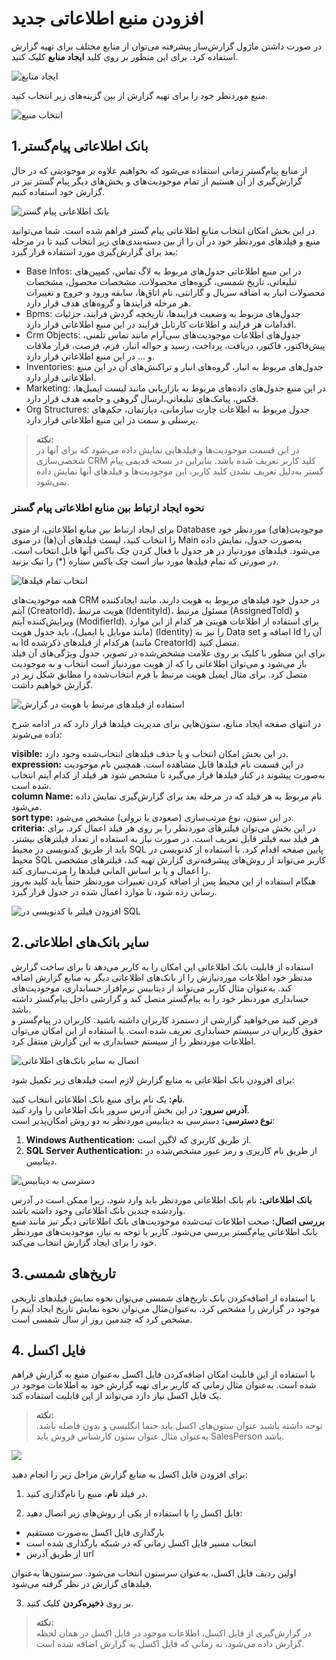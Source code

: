 # افزودن منبع اطلاعاتی جدید
در صورت داشتن ماژول گزارش‌ساز پیشرفته می‌توان از منابع مختلف برای تهیه گزارش استفاده کرد. برای این منظور بر روی کلید **ایجاد منابع** کلیک کنید.       

![ایجاد منابع](./Images/create-source.png)

 منبع موردنظر خود را برای تهیه گزارش از بین گزینه‌های زیر انتخاب کنید.

![انتخاب منبع](./Images/select-source.png)

## 1.بانک اطلاعاتی پیام‌گستر
از منابع پیام‌گستر زمانی استفاده می‌شود که بخواهیم علاوه بر موجودیتی که در حال گزارش‌گیری از آن هستیم از  تمام موجودیت‌های و بخش‌های دیگر پیام گستر نیز در گزارش خود استفاده کنیم.

![بانک اطلاعاتی پیام گستر](./Images/payam-gostar-query-building.png)

در این بخش امکان انتخاب منابع اطلاعاتی پیام گستر فراهم شده است. شما می‌توانید منبع و فیلدهای موردنظر خود در آن را از بین دسته‌بندی‌های زیر انتخاب کنید تا در مرحله بعد برای گزارش‌گیری مورد استفاده قرار گیرد:

- Base Infos:  در این منبع اطلاعاتی جدول‌های مربوط به لاگ تماس، کمپین‌های تبلیغاتی، تاریخ شمسی، گروه‌های محصولات، مشخصات محصول، مشخصات محصولات انبار به اضافه سریال و گارانتی، نام اتاق‌ها، سابقه ورود و خروج و تغییرات هر مرحله فرایندها و گروه‌های هدف قرار دارد.
- Bpms: جدول‌های مربوط به وضعیت فرایندها، تاریخچه گردش فرایند، جزئیات اقدامات هر فرایند و اطلاعات کارتابل فرایند در این منبع اطلاعاتی قرار دارد.
- Crm Objects: جدول‌های اطلاعات موجودیت‌های سی‌آرام مانند تماس تلفنی، پیش‌فاکتور، فاکتور، دریافت، پرداخت، رسید و حواله انبار، فرم، فرصت، قرار ملاقات و ... در این منبع اطلاعاتی قرار دارد.
- Inventories: جدول‌های مربوط به انبار، گروه‌های انبار و تراکنش‌های آن در این منبع اطلاعاتی قرار دارد.
- Marketing: در این منبع جدول‌های داده‌های مربوط به بازاریابی مانند لیست ایمیل‌ها، فکس، پیامک‌های تبلیغاتی،ارسال گروهی و جامعه هدف قرار دارد.
- Org Structures: جدول مربوط به اطلاعات چارت سازمانی، دپارتمان، حکم‌های پرسنلی و سمت در این منبع اطلاعاتی قرار دارد.

>  **نکته:** <br>در این قسمت موجودیت‌ها و فیلد‌هایی نمایش داده می‌شود که برای آنها در شخصی‌سازی CRM کلید کاربر تعریف شده باشد. بنابراین در نسخه قدیمی پیام گستر به‌دلیل تعریف نشدن کلید کاربر، این موجودیت‌ها و فیلدهای آنها نمایش داده نمی‌شود.

### نحوه ایجاد ارتباط بین منابع اطلاعاتی پیام گستر

برای ایجاد ارتباط بین منابع اطلاعاتی، از منوی Database موجودیت(های) موردنظر خود را انتخاب کنید، لیست فیلد‌های آن(ها) در منوی Main به‌صورت جدول، نمایش داده می‌شود. فیلدهای موردنیاز در هر جدول با فعال کردن چک باکس آنها قابل انتخاب است. در صورتی که تمام فیلدها مورد نیاز است چک باکس ستاره (*) را تیک بزنید.

![انتخاب تمام فیلدها](./Images/select-all-fields.png)

همه موجودیت‌های CRM در جدول خود فیلدهای مربوط به هویت دارند، مانند ایجادکننده آیتم (CreatorId)، هویت مرتبط (IdentityId)، مسئول مرتبط (AssignedToId) و ویرایش‌کننده آیتم (ModifierId). برای استفاده از اطلاعات هویتی هر کدام از این موارد (مانند موبایل یا ایمیل)، باید جدول هویت (Identity) را نیز به Data set اضافه و Id آن را به Id هرکدام از فیلدهای ذکرشده (مانند CreatorId) متصل کنید.<br>
برای این منظور با کلیک بر روی علامت مشخص‌شده در تصویر، جدول ویژگی‌های آن فیلد باز می‌شود و می‌توان اطلاعاتی را که از هویت موردنیاز است انتخاب و به موجودیت متصل کرد. برای مثال ایمیل هویت مرتبط با فرم انتخاب‌شده را مطابق شکل زیر در گزارش خواهیم داشت.

![استفاده از فیلدهای مرتبط با هویت در گزارش](./Images/join-tables.png)
  
   در انتهای صفحه ایجاد منابع، ستون‌هایی برای مدیریت فیلدها قرار دارد که در ادامه شرح داده می‌شوند:

**visible:** در این بخش امکان انتخاب و یا حذف فیلد‌های انتخاب‌شده وجود دارد.<br>
**expression:** در این قسمت نام فیلدها قابل مشاهده است. همچنین نام موجودیت به‌صورت پیشوند در کنار فیلدها قرار می‌گیرد تا مشخص شود هر فیلد از کدام آیتم انتخاب شده است.<br>
**column Name:** نام مربوط به هر فیلد که در مرحله بعد برای گزارش‌گیری نمایش داده می‌شود.<br>
**sort type:** در این ستون، نوع مرتب‌سازی (صعودی یا نزولی) مشخص می‌شود.<br>
**criteria:**  در این بخش می‌توان فیلترهای موردنظر را بر روی هر فیلد اعمال کرد. برای هر فیلد سه فیلتر قابل تعریف است. در صورت نیاز به استفاده از تعداد فیلترهای بیشتر، باید از طریق کدنویسی در محیط SQL پایین صفحه اقدام کرد. با استفاده از کدنویسی در محیط SQL کاربر می‌تواند از روش‌های پیشرفته‌تری گزارش تهیه کند، فیلتر‌های مشخصی را اعمال و یا بر اساس المانی فیلد‌ها را مرتب‌سازی کند.<br>
هنگام استفاده از این محیط پس از اضافه کردن تغییرات موردنظر حتماً باید کلید به‌روز رسانی زده شود، تا موارد اعمال شده در جدول قرار گیرد.

![افزودن فیلتر با کدنویسی در SQL](./Images/sql-code-for-more-filter.png)

## 2.سایر بانک‌های اطلاعاتی
استفاده از قابلیت بانک اطلاعاتی این امکان را به کاربر می‌دهد تا برای ساخت گزارش مدنظر خود اطلاعات موردنیازش را از بانک‌های اطلاعاتی دیگر به منابع گزارش اضافه کند. به‌عنوان مثال کاربر می‌تواند از دیتابیس نرم‌افزار حسابداری، موجودیت‌های حسابداری موردنظر خود را به پیام‌گستر متصل کند و گزارشی داخل پیام‌گستر داشته باشد.<br>
فرض کنید می‌خواهید گزارشی از دستمزد کاربران داشته باشید. کاربران در پیام‌گستر و حقوق کاربران در سیستم حسابداری تعریف شده است. با استفاده از این امکان می‌توان اطلاعات موردنظر را از سیستم حسابداری به این گزارش منتقل کرد.

![اتصال به سایر بانک‌های اطلاعاتی](./Images/use-other-database.png)

برای افزودن بانک اطلاعاتی به منابع گزارش لازم است فیلدهای زیر تکمیل شود:

**نام:**  یک نام برای منبع بانک اطلاعاتی انتخاب کنید.<br>
**آدرس سرور:** در این بخش آدرس سرور بانک اطلاعاتی را وارد کنید.<br>
**نوع دسترسی:**  دسترسی به دیتابیس موردنظر به دو روش امکان‌پذیر است:

1. **Windows Authentication:**      از طریق کاربری که لاگین است.
2. **SQL Server Authentication:** از طریق نام کاربری و رمز عبور مشخص‌شده در دیتابیس.

![دسترسی به دیتابیس](./Images/authentication-type.png)

**بانک اطلاعاتی:** نام بانک اطلاعاتی موردنظر باید وارد شود، زیرا ممکن است در آدرس واردشده چندین بانک اطلاعاتی وجود داشته باشد.<br>
**بررسی اتصال:** صحت اطلاعات ثبت‌شده موجودیت‌های بانک اطلاعاتی دیگر نیز مانند منبع بانک اطلاعاتی پیام‌گستر بررسی می‌شود. کاربر با توجه به نیاز، موجودیت‌های موردنظر خود را برای ایجاد گزارش انتخاب می‌کند.<br>

##  3.تاریخ‌های شمسی
با استفاده از اضافه‌کردن بانک تاریخ‌های شمسی می‌توان نحوه نمایش فیلد‌های تاریخی موجود در گزارش را مشخص کرد.
به‌عنوان‌مثال می‌توان نحوه نمایش تاریخ ایجاد آیتم را مشخص کرد که چندمین روز از سال شمسی است.

## 4. فایل اکسل
با استفاده از این قابلیت امکان اضافه‌کردن فایل اکسل به‌عنوان منبع به گزارش فراهم شده است. به‌عنوان مثال زمانی که کاربر برای تهیه گزارش خود به اطلاعات موجود در یک فایل اکسل نیاز دارد می‌تواند از این قابلیت استفاده کند.

> **نکته:** <br>توجه داشته باشید عنوان ستون‌های اکسل باید حتما انگلیسی و بدون فاصله باشد.
 به‌عنوان مثال عنوان ستون کارشناس فروش باید SalesPerson باشد.

![](./Images/add-excel-source.jpg)

برای افزودن فایل اکسل به منابع گزارش مراحل زیر را انجام دهید:
1. در فیلد **نام**، منبع را نام‌گذاری کنید.

2. فایل اکسل را با استفاده از یکی از روش‌های زیر اتصال دهید:
- بارگذاری فایل اکسل به‌صورت مستقیم<br>
- انتخاب مسیر فایل اکسل زمانی که در شبکه بارگذاری شده است<br>
- از طریق آدرس url

اولین ردیف فایل اکسل، به‌عنوان سرستون انتخاب می‌شود. سرستون‌ها به‌عنوان فیلدهای گزارش در نظر گرفته می‌شود.

3. بر روی **ذخیره‌کردن** کلیک کنید.

> **نکته:** <br> در گزارش‌گیری از فایل اکسل، اطلاعات موجود در فایل اکسل در همان لحظه گزارش داده می‌شود، نه زمانی که فایل اکسل به گزارش اضافه شده است.

